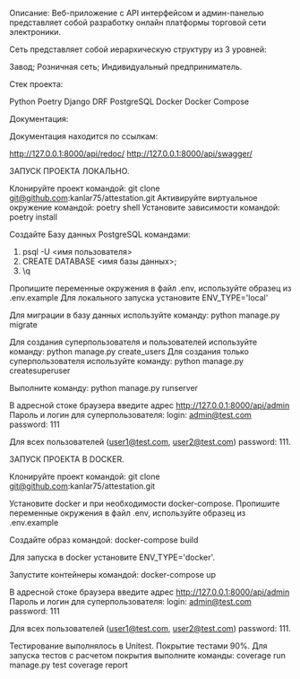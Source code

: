 Описание:
Веб-приложение с API интерфейсом и админ-панелью представляет собой разработку 
онлайн платформы торговой сети электроники.

Сеть представляет собой иерархическую структуру из 3 уровней:

Завод;
Розничная сеть;
Индивидуальный предприниматель.

Стек проекта:

Python
Poetry
Django
DRF
PostgreSQL
Docker
Docker Compose

Документация:

Документация находится по ссылкам:

http://127.0.0.1:8000/api/redoc/ 
http://127.0.0.1:8000/api/swagger/ 

ЗАПУСК ПРОЕКТА ЛОКАЛЬНО.

Клонируйте проект командой:
git clone git@github.com:kanlar75/attestation.git
Активируйте виртуальное окружение командой:
poetry shell
Установите зависимости командой:
poetry install

Создайте Базу данных PostgreSQL командами:

1. psql -U <имя пользователя>
2. CREATE DATABASE <имя базы данных>;
3. \q

Пропишите переменные окружения в файл .env, используйте образец из .env.example
Для локального запуска установите ENV_TYPE='local'

Для миграции в базу данных используйте команду:
python manage.py migrate

Для создания суперпользователя и пользователей используйте команду:
python manage.py create_users
Для создания только суперпользователя используйте команду:
python manage.py createsuperuser

Выполните команду: python manage.py runserver

В адресной стоке браузера введите адрес http://127.0.0.1:8000/api/admin
Пароль и логин для суперпользователя:
login: admin@test.com password: 111

Для всех пользователей (user1@test.com, user2@test.com) password: 111.

ЗАПУСК ПРОЕКТА В DOCKER.

Клонируйте проект командой:
git clone git@github.com:kanlar75/attestation.git

Установите docker и при необходимости docker-compose.
Пропишите переменные окружения в файл .env, используйте образец из .env.example

Создайте образ командой:
docker-compose build

Для запуска в docker установите ENV_TYPE='docker'.

Запустите контейнеры командой:
docker-compose up

В адресной стоке браузера введите адрес http://127.0.0.1:8000/api/admin
Пароль и логин для суперпользователя:
login: admin@test.com password: 111

Для всех пользователей (user1@test.com, user2@test.com) password: 111.

Тестирование выполнялось в Unitest. Покрытие тестами 90%.
Для запуска тестов с расчетом покрытия выполните команды:
coverage run manage.py test
coverage report
